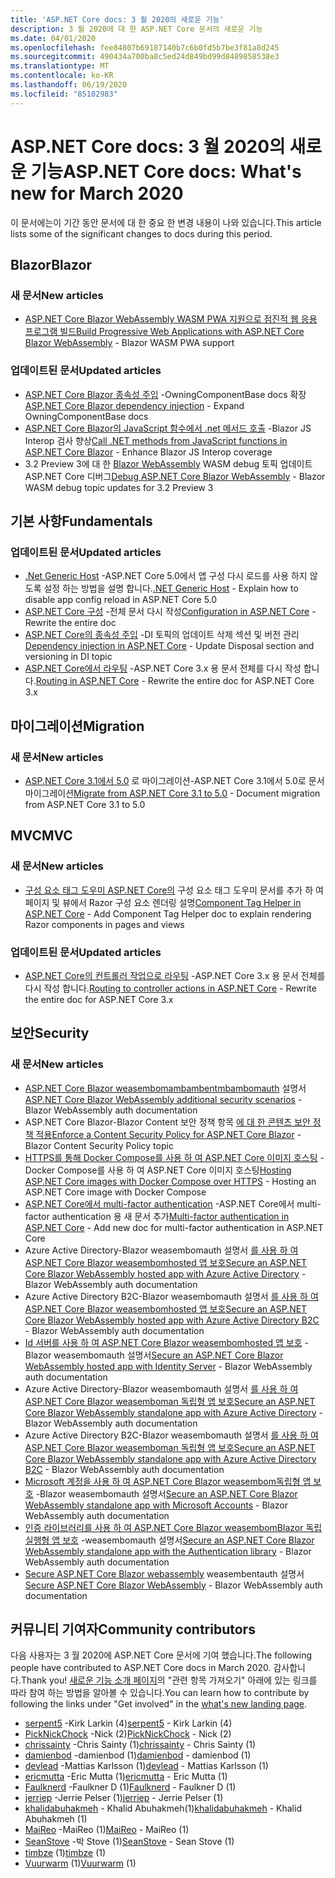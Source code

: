 ```yaml
---
title: 'ASP.NET Core docs: 3 월 2020의 새로운 기능'
description: 3 월 2020에 대 한 ASP.NET Core 문서의 새로운 기능
ms.date: 04/01/2020
ms.openlocfilehash: fee84807b69187140b7c6b0fd5b7be3f81a8d245
ms.sourcegitcommit: 490434a700ba8c5ed24d849bd99d8489858538e3
ms.translationtype: MT
ms.contentlocale: ko-KR
ms.lasthandoff: 06/19/2020
ms.locfileid: "85102983"
---
```

# <a name="aspnet-core-docs-whats-new-for-march-2020"></a><span data-ttu-id="37e3a-103">ASP.NET Core docs: 3 월 2020의 새로운 기능</span><span class="sxs-lookup"><span data-stu-id="37e3a-103">ASP.NET Core docs: What's new for March 2020</span></span>

<span data-ttu-id="37e3a-104">이 문서에는이 기간 동안 문서에 대 한 중요 한 변경 내용이 나와 있습니다.</span><span class="sxs-lookup"><span data-stu-id="37e3a-104">This article lists some of the significant changes to docs during this period.</span></span>

## <a name="blazor"></a><span data-ttu-id="37e3a-105">Blazor</span><span class="sxs-lookup"><span data-stu-id="37e3a-105">Blazor</span></span>

### <a name="new-articles"></a><span data-ttu-id="37e3a-106">새 문서</span><span class="sxs-lookup"><span data-stu-id="37e3a-106">New articles</span></span>

- <span data-ttu-id="37e3a-107">[ASP.NET Core Blazor WebAssembly WASM PWA 지원으로 점진적 웹 응용 프로그램 빌드](../blazor/progressive-web-app.md)</span><span class="sxs-lookup"><span data-stu-id="37e3a-107">[Build Progressive Web Applications with ASP.NET Core Blazor WebAssembly](../blazor/progressive-web-app.md) - Blazor WASM PWA support</span></span>

### <a name="updated-articles"></a><span data-ttu-id="37e3a-108">업데이트된 문서</span><span class="sxs-lookup"><span data-stu-id="37e3a-108">Updated articles</span></span>

- <span data-ttu-id="37e3a-109">[ASP.NET Core Blazor 종속성 주입](../blazor/fundamentals/dependency-injection.md) -OwningComponentBase docs 확장</span><span class="sxs-lookup"><span data-stu-id="37e3a-109">[ASP.NET Core Blazor dependency injection](../blazor/fundamentals/dependency-injection.md) - Expand OwningComponentBase docs</span></span>
- <span data-ttu-id="37e3a-110">[ASP.NET Core Blazor의 JavaScript 함수에서 .net 메서드 호출](../blazor/call-dotnet-from-javascript.md) -Blazor JS Interop 검사 향상</span><span class="sxs-lookup"><span data-stu-id="37e3a-110">[Call .NET methods from JavaScript functions in ASP.NET Core Blazor](../blazor/call-dotnet-from-javascript.md) - Enhance Blazor JS Interop coverage</span></span>
- <span data-ttu-id="37e3a-111">3.2 Preview 3에 대 한 [Blazor WebAssembly](../blazor/debug.md) WASM debug 토픽 업데이트 ASP.NET Core 디버그</span><span class="sxs-lookup"><span data-stu-id="37e3a-111">[Debug ASP.NET Core Blazor WebAssembly](../blazor/debug.md) - Blazor WASM debug topic updates for 3.2 Preview 3</span></span>

## <a name="fundamentals"></a><span data-ttu-id="37e3a-112">기본 사항</span><span class="sxs-lookup"><span data-stu-id="37e3a-112">Fundamentals</span></span>

### <a name="updated-articles"></a><span data-ttu-id="37e3a-113">업데이트된 문서</span><span class="sxs-lookup"><span data-stu-id="37e3a-113">Updated articles</span></span>

- <span data-ttu-id="37e3a-114">[.Net Generic Host](../fundamentals/host/generic-host.md) -ASP.NET Core 5.0에서 앱 구성 다시 로드를 사용 하지 않도록 설정 하는 방법을 설명 합니다.</span><span class="sxs-lookup"><span data-stu-id="37e3a-114">[.NET Generic Host](../fundamentals/host/generic-host.md) - Explain how to disable app config reload in ASP.NET Core 5.0</span></span>
- <span data-ttu-id="37e3a-115">[ASP.NET Core 구성](../fundamentals/configuration/index.md) -전체 문서 다시 작성</span><span class="sxs-lookup"><span data-stu-id="37e3a-115">[Configuration in ASP.NET Core](../fundamentals/configuration/index.md) - Rewrite the entire doc</span></span>
- <span data-ttu-id="37e3a-116">[ASP.NET Core의 종속성 주입](../fundamentals/dependency-injection.md) -DI 토픽의 업데이트 삭제 섹션 및 버전 관리</span><span class="sxs-lookup"><span data-stu-id="37e3a-116">[Dependency injection in ASP.NET Core](../fundamentals/dependency-injection.md) - Update Disposal section and versioning in DI topic</span></span>
- <span data-ttu-id="37e3a-117">[ASP.NET Core에서 라우팅](../fundamentals/routing.md) -ASP.NET Core 3.x 용 문서 전체를 다시 작성 합니다.</span><span class="sxs-lookup"><span data-stu-id="37e3a-117">[Routing in ASP.NET Core](../fundamentals/routing.md) - Rewrite the entire doc for ASP.NET Core 3.x</span></span>

## <a name="migration"></a><span data-ttu-id="37e3a-118">마이그레이션</span><span class="sxs-lookup"><span data-stu-id="37e3a-118">Migration</span></span>

### <a name="new-articles"></a><span data-ttu-id="37e3a-119">새 문서</span><span class="sxs-lookup"><span data-stu-id="37e3a-119">New articles</span></span>

- <span data-ttu-id="37e3a-120">[ASP.NET Core 3.1에서 5.0](../migration/31-to-50.md) 로 마이그레이션-ASP.NET Core 3.1에서 5.0로 문서 마이그레이션</span><span class="sxs-lookup"><span data-stu-id="37e3a-120">[Migrate from ASP.NET Core 3.1 to 5.0](../migration/31-to-50.md) - Document migration from ASP.NET Core 3.1 to 5.0</span></span>

## <a name="mvc"></a><span data-ttu-id="37e3a-121">MVC</span><span class="sxs-lookup"><span data-stu-id="37e3a-121">MVC</span></span>

### <a name="new-articles"></a><span data-ttu-id="37e3a-122">새 문서</span><span class="sxs-lookup"><span data-stu-id="37e3a-122">New articles</span></span>

- <span data-ttu-id="37e3a-123">[구성 요소 태그 도우미 ASP.NET Core의](../mvc/views/tag-helpers/built-in/component-tag-helper.md) 구성 요소 태그 도우미 문서를 추가 하 여 페이지 및 뷰에서 Razor 구성 요소 렌더링 설명</span><span class="sxs-lookup"><span data-stu-id="37e3a-123">[Component Tag Helper in ASP.NET Core](../mvc/views/tag-helpers/built-in/component-tag-helper.md) - Add Component Tag Helper doc to explain rendering Razor components in pages and views</span></span>

### <a name="updated-articles"></a><span data-ttu-id="37e3a-124">업데이트된 문서</span><span class="sxs-lookup"><span data-stu-id="37e3a-124">Updated articles</span></span>

- <span data-ttu-id="37e3a-125">[ASP.NET Core의 컨트롤러 작업으로 라우팅](../mvc/controllers/routing.md) -ASP.NET Core 3.x 용 문서 전체를 다시 작성 합니다.</span><span class="sxs-lookup"><span data-stu-id="37e3a-125">[Routing to controller actions in ASP.NET Core](../mvc/controllers/routing.md) - Rewrite the entire doc for ASP.NET Core 3.x</span></span>

## <a name="security"></a><span data-ttu-id="37e3a-126">보안</span><span class="sxs-lookup"><span data-stu-id="37e3a-126">Security</span></span>

### <a name="new-articles"></a><span data-ttu-id="37e3a-127">새 문서</span><span class="sxs-lookup"><span data-stu-id="37e3a-127">New articles</span></span>

- <span data-ttu-id="37e3a-128">[ASP.NET Core Blazor weasembomambambentmbambomauth](../blazor/security/webassembly/additional-scenarios.md) 설명서</span><span class="sxs-lookup"><span data-stu-id="37e3a-128">[ASP.NET Core Blazor WebAssembly additional security scenarios](../blazor/security/webassembly/additional-scenarios.md) - Blazor WebAssembly auth documentation</span></span>
- <span data-ttu-id="37e3a-129">ASP.NET Core Blazor-Blazor Content 보안 정책 항목 [에 대 한 콘텐츠 보안 정책 적용](../blazor/security/content-security-policy.md)</span><span class="sxs-lookup"><span data-stu-id="37e3a-129">[Enforce a Content Security Policy for ASP.NET Core Blazor](../blazor/security/content-security-policy.md) - Blazor Content Security Policy topic</span></span>
- <span data-ttu-id="37e3a-130">[HTTPS를 통해 Docker Compose를 사용 하 여 ASP.NET Core 이미지 호스팅](../security/docker-compose-https.md) -Docker Compose를 사용 하 여 ASP.NET Core 이미지 호스팅</span><span class="sxs-lookup"><span data-stu-id="37e3a-130">[Hosting ASP.NET Core images with Docker Compose over HTTPS](../security/docker-compose-https.md) - Hosting an ASP.NET Core image with Docker Compose</span></span>
- <span data-ttu-id="37e3a-131">[ASP.NET Core에서 multi-factor authentication](../security/authentication/mfa.md) -ASP.NET Core에서 multi-factor authentication 용 새 문서 추가</span><span class="sxs-lookup"><span data-stu-id="37e3a-131">[Multi-factor authentication in ASP.NET Core](../security/authentication/mfa.md) - Add new doc for multi-factor authentication in ASP.NET Core</span></span>
- <span data-ttu-id="37e3a-132">Azure Active Directory-Blazor weasembomauth 설명서 [를 사용 하 여 ASP.NET Core Blazor weasembomhosted 앱 보호](../blazor/security/webassembly/hosted-with-azure-active-directory.md)</span><span class="sxs-lookup"><span data-stu-id="37e3a-132">[Secure an ASP.NET Core Blazor WebAssembly hosted app with Azure Active Directory](../blazor/security/webassembly/hosted-with-azure-active-directory.md) - Blazor WebAssembly auth documentation</span></span>
- <span data-ttu-id="37e3a-133">Azure Active Directory B2C-Blazor weasembomauth 설명서 [를 사용 하 여 ASP.NET Core Blazor weasembomhosted 앱 보호](../blazor/security/webassembly/hosted-with-azure-active-directory-b2c.md)</span><span class="sxs-lookup"><span data-stu-id="37e3a-133">[Secure an ASP.NET Core Blazor WebAssembly hosted app with Azure Active Directory B2C](../blazor/security/webassembly/hosted-with-azure-active-directory-b2c.md) - Blazor WebAssembly auth documentation</span></span>
- <span data-ttu-id="37e3a-134">[Id 서버를 사용 하 여 ASP.NET Core Blazor weasembomhosted 앱 보호](../blazor/security/webassembly/hosted-with-identity-server.md) -Blazor weasembomauth 설명서</span><span class="sxs-lookup"><span data-stu-id="37e3a-134">[Secure an ASP.NET Core Blazor WebAssembly hosted app with Identity Server](../blazor/security/webassembly/hosted-with-identity-server.md) - Blazor WebAssembly auth documentation</span></span>
- <span data-ttu-id="37e3a-135">Azure Active Directory-Blazor weasembomauth 설명서 [를 사용 하 여 ASP.NET Core Blazor weasemboman 독립형 앱 보호](../blazor/security/webassembly/standalone-with-azure-active-directory.md)</span><span class="sxs-lookup"><span data-stu-id="37e3a-135">[Secure an ASP.NET Core Blazor WebAssembly standalone app with Azure Active Directory](../blazor/security/webassembly/standalone-with-azure-active-directory.md) - Blazor WebAssembly auth documentation</span></span>
- <span data-ttu-id="37e3a-136">Azure Active Directory B2C-Blazor weasembomauth 설명서 [를 사용 하 여 ASP.NET Core Blazor weasemboman 독립형 앱 보호](../blazor/security/webassembly/standalone-with-azure-active-directory-b2c.md)</span><span class="sxs-lookup"><span data-stu-id="37e3a-136">[Secure an ASP.NET Core Blazor WebAssembly standalone app with Azure Active Directory B2C](../blazor/security/webassembly/standalone-with-azure-active-directory-b2c.md) - Blazor WebAssembly auth documentation</span></span>
- <span data-ttu-id="37e3a-137">[Microsoft 계정을 사용 하 여 ASP.NET Core Blazor weasembom독립형 앱 보호](../blazor/security/webassembly/standalone-with-microsoft-accounts.md) -Blazor weasembomauth 설명서</span><span class="sxs-lookup"><span data-stu-id="37e3a-137">[Secure an ASP.NET Core Blazor WebAssembly standalone app with Microsoft Accounts](../blazor/security/webassembly/standalone-with-microsoft-accounts.md) - Blazor WebAssembly auth documentation</span></span>
- <span data-ttu-id="37e3a-138">[인증 라이브러리를 사용 하 여 ASP.NET Core Blazor weasembomBlazor 독립 실행형 앱 보호](../blazor/security/webassembly/standalone-with-authentication-library.md) -weasembomauth 설명서</span><span class="sxs-lookup"><span data-stu-id="37e3a-138">[Secure an ASP.NET Core Blazor WebAssembly standalone app with the Authentication library](../blazor/security/webassembly/standalone-with-authentication-library.md) - Blazor WebAssembly auth documentation</span></span>
- <span data-ttu-id="37e3a-139">[Secure ASP.NET Core Blazor webassembly](../blazor/security/webassembly/index.md) weasembentauth 설명서</span><span class="sxs-lookup"><span data-stu-id="37e3a-139">[Secure ASP.NET Core Blazor WebAssembly](../blazor/security/webassembly/index.md) - Blazor WebAssembly auth documentation</span></span>

## <a name="community-contributors"></a><span data-ttu-id="37e3a-140">커뮤니티 기여자</span><span class="sxs-lookup"><span data-stu-id="37e3a-140">Community contributors</span></span>

<span data-ttu-id="37e3a-141">다음 사용자는 3 월 2020에 ASP.NET Core 문서에 기여 했습니다.</span><span class="sxs-lookup"><span data-stu-id="37e3a-141">The following people have contributed to ASP.NET Core docs in March 2020.</span></span> <span data-ttu-id="37e3a-142">감사합니다.</span><span class="sxs-lookup"><span data-stu-id="37e3a-142">Thank you!</span></span> <span data-ttu-id="37e3a-143">[새로운 기능 소개 페이지](index.yml)의 "관련 항목 가져오기" 아래에 있는 링크를 따라 참여 하는 방법을 알아볼 수 있습니다.</span><span class="sxs-lookup"><span data-stu-id="37e3a-143">You can learn how to contribute by following the links under "Get involved" in the [what's new landing page](index.yml).</span></span>

- <span data-ttu-id="37e3a-144">[serpent5](https://github.com/serpent5) -Kirk Larkin (4)</span><span class="sxs-lookup"><span data-stu-id="37e3a-144">[serpent5](https://github.com/serpent5) - Kirk Larkin (4)</span></span>
- <span data-ttu-id="37e3a-145">[PickNickChock](https://github.com/PickNickChock) -Nick (2)</span><span class="sxs-lookup"><span data-stu-id="37e3a-145">[PickNickChock](https://github.com/PickNickChock) - Nick (2)</span></span>
- <span data-ttu-id="37e3a-146">[chrissainty](https://github.com/chrissainty) -Chris Sainty (1)</span><span class="sxs-lookup"><span data-stu-id="37e3a-146">[chrissainty](https://github.com/chrissainty) - Chris Sainty (1)</span></span>
- <span data-ttu-id="37e3a-147">[damienbod](https://github.com/damienbod) -damienbod (1)</span><span class="sxs-lookup"><span data-stu-id="37e3a-147">[damienbod](https://github.com/damienbod) - damienbod (1)</span></span>
- <span data-ttu-id="37e3a-148">[devlead](https://github.com/devlead) -Mattias Karlsson (1)</span><span class="sxs-lookup"><span data-stu-id="37e3a-148">[devlead](https://github.com/devlead) - Mattias Karlsson (1)</span></span>
- <span data-ttu-id="37e3a-149">[ericmutta](https://github.com/ericmutta) -Eric Mutta (1)</span><span class="sxs-lookup"><span data-stu-id="37e3a-149">[ericmutta](https://github.com/ericmutta) - Eric Mutta (1)</span></span>
- <span data-ttu-id="37e3a-150">[Faulknerd](https://github.com/Faulknerd) -Faulkner D (1)</span><span class="sxs-lookup"><span data-stu-id="37e3a-150">[Faulknerd](https://github.com/Faulknerd) - Faulkner D (1)</span></span>
- <span data-ttu-id="37e3a-151">[jerriep](https://github.com/jerriep) -Jerrie Pelser (1)</span><span class="sxs-lookup"><span data-stu-id="37e3a-151">[jerriep](https://github.com/jerriep) - Jerrie Pelser (1)</span></span>
- <span data-ttu-id="37e3a-152">[khalidabuhakmeh](https://github.com/khalidabuhakmeh) - Khalid Abuhakmeh(1)</span><span class="sxs-lookup"><span data-stu-id="37e3a-152">[khalidabuhakmeh](https://github.com/khalidabuhakmeh) - Khalid Abuhakmeh (1)</span></span>
- <span data-ttu-id="37e3a-153">[MaiReo](https://github.com/MaiReo) -MaiReo (1)</span><span class="sxs-lookup"><span data-stu-id="37e3a-153">[MaiReo](https://github.com/MaiReo) - MaiReo (1)</span></span>
- <span data-ttu-id="37e3a-154">[SeanStove](https://github.com/SeanStove) -박 Stove (1)</span><span class="sxs-lookup"><span data-stu-id="37e3a-154">[SeanStove](https://github.com/SeanStove) - Sean Stove (1)</span></span>
- <span data-ttu-id="37e3a-155">[timbze](https://github.com/timbze) (1)</span><span class="sxs-lookup"><span data-stu-id="37e3a-155">[timbze](https://github.com/timbze) (1)</span></span>
- <span data-ttu-id="37e3a-156">[Vuurwarm](https://github.com/Vuurwarm) (1)</span><span class="sxs-lookup"><span data-stu-id="37e3a-156">[Vuurwarm](https://github.com/Vuurwarm) (1)</span></span>
